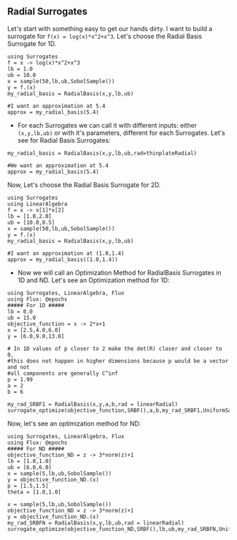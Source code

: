 ## Radial Surrogates
Let's start with something easy to get our hands dirty.
I want to build a surrogate for ``f(x) = log(x)*x^2+x^3``.
Let's choose the Radial Basis Surrogate for 1D.

```@example
using Surrogates
f = x -> log(x)*x^2+x^3
lb = 1.0
ub = 10.0
x = sample(50,lb,ub,SobolSample())
y = f.(x)
my_radial_basis = RadialBasis(x,y,lb,ub)

#I want an approximation at 5.4
approx = my_radial_basis(5.4)
```

- For each Surrogates we can call it with different inputs: either ``(x,y,lb,ub)`` or with it's parameters,
different for each Surrogates. Let's see for Radial Basis Surrogates:

```@example
my_radial_basis = RadialBasis(x,y,lb,ub,rad=thinplateRadial)

#We want an approximation at 5.4
approx = my_radial_basis(5.4)
```

Now, Let's choose the Radial Basis Surrogate for 2D.

```@example
using Surrogates
using LinearAlgebra
f = x -> x[1]*x[2]
lb = [1.0,2.0]
ub = [10.0,8.5]
x = sample(50,lb,ub,SobolSample())
y = f.(x)
my_radial_basis = RadialBasis(x,y,lb,ub)

#I want an approximation at (1.0,1.4)
approx = my_radial_basis((1.0,1.4))
```


- Now we will call an Optimization Method for RadialBasis Surrogates in 1D and ND.
Let's see an Optimization method for 1D:

```@example
using Surrogates, LinearAlgebra, Flux
using Flux: @epochs
##### For 1D #####
lb = 0.0
ub = 15.0
objective_function = x -> 2*x+1
x = [2.5,4.0,6.0]
y = [6.0,9.0,13.0]

# In 1D values of p closer to 2 make the det(R) closer and closer to 0,
#this does not happen in higher dimensions because p would be a vector and not
#all components are generally C^inf
p = 1.99
a = 2
b = 6

my_rad_SRBF1 = RadialBasis(x,y,a,b,rad = linearRadial)
surrogate_optimize(objective_function,SRBF(),a,b,my_rad_SRBF1,UniformSample())
```

Now, let's see an optimization method for ND:

```@example
using Surrogates, LinearAlgebra, Flux
using Flux: @epochs
##### For ND #####
objective_function_ND = z -> 3*norm(z)+1
lb = [1.0,1.0]
ub = [6.0,6.0]
x = sample(5,lb,ub,SobolSample())
y = objective_function_ND.(x)
p = [1.5,1.5]
theta = [1.0,1.0]

x = sample(5,lb,ub,SobolSample())
objective_function_ND = z -> 3*norm(z)+1
y = objective_function_ND.(x)
my_rad_SRBFN = RadialBasis(x,y,lb,ub,rad = linearRadial)
surrogate_optimize(objective_function_ND,SRBF(),lb,ub,my_rad_SRBFN,UniformSample())
```
